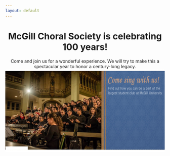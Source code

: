 ```yaml
---
layout: default
---
```


<h1 style="text-align: center;">McGill Choral Society is celebrating 100 years!</h1>

<div style="text-align: center;">Come and join us for a wonderful experience. We will try to make this a spectacular year to honor a century-long legacy.</div>

<img src="images/come_sing_with_us.jpeg" alt="MCS Logo" class="smaller-pics">